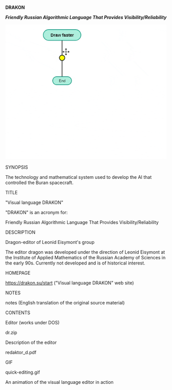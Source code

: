 **DRAKON**

***Friendly Russian Algorithmic Language That Provides Visibility/Reliability*** 

![Image](https://github.com/cschech/DRAKON-LITE/blob/master/quick-editing.gif)

SYNOPSIS

The technology and mathematical system used to develop the AI that controlled the Buran spacecraft.

TITLE

"Visual language DRAKON"

"DRAKON" is an acronym for:

Friendly Russian Algorithmic Language That Provides Visibility/Reliability

DESCRIPTION

Dragon-editor of Leonid Eisymont's group

The editor dragon was developed under the direction of Leonid Eisymont at the Institute of Applied Mathematics of the Russian Academy of Sciences in the early 90s. Currently not developed and is of historical interest.

HOMEPAGE

https://drakon.su/start ("Visual language DRAKON" web site)



NOTES

notes (English translation of the original source material)

CONTENTS

Editor (works under DOS)

dr.zip

Description of the editor

redaktor_d.pdf

GIF

quick-editing.gif

An animation of the visual language editor in action

